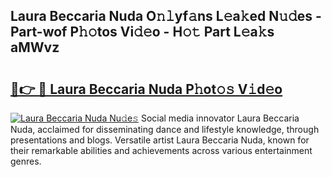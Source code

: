 ## Laura Beccaria Nuda O𝚗𝚕yf𝚊ns L𝚎a𝚔ed N𝚞𝚍es - Part-wof P𝚑𝚘tos Vi𝚍𝚎o - H𝚘𝚝 Part L𝚎a𝚔s aMWvz

# <h2><a href="http://kfdqen7.oniu.top/?m=Laura+Beccaria+Nuda">🔗👉 🔴 Laura Beccaria Nuda P𝚑ot𝚘𝚜 V𝚒d𝚎o</a></h2>

[![Laura Beccaria Nuda Nu𝚍e𝚜](https://i.imgur.com/0qMVB7G.gif)](http://kfdqen7.oniu.top/?m=Laura+Beccaria+Nuda)
Social media innovator Laura Beccaria Nuda, acclaimed for disseminating dance and lifestyle knowledge, through presentations and blogs. Versatile artist Laura Beccaria Nuda, known for their remarkable abilities and achievements across various entertainment genres.  
